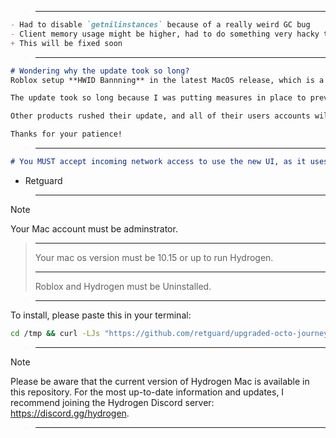 
> ___


```md
- Had to disable `getnilinstances` because of a really weird GC bug
- Client memory usage might be higher, had to do something very hacky to get this realease to work
+ This will be fixed soon
```

> ___

```md
# Wondering why the update took so long?
Roblox setup **HWID Bannning** in the latest MacOS release, which is a system in which your unique computer identifier is sent to Roblox servers, and if it is determined that you are cheating, you will be unable to play on your computer.

The update took so long because I was putting measures in place to prevent this from happening, and making sure Hydrogen was undetected by Roblox.

Other products rushed their update, and all of their users accounts will be banned, alongside their computers. I didn't want that to happen to Hydrogen users.

Thanks for your patience!
```

> ___

```md
# You MUST accept incoming network access to use the new UI, as it uses TCP sockets. You have to accept it for both the UI and Roblox when it starts.
```
- Retguard

> ___

> [!Note]
Your Mac account must be adminstrator.
> ___
>Your mac os version must be 10.15 or up to run Hydrogen.
> ___
> Roblox and Hydrogen must be Uninstalled. 

> ___

To install, please paste this in your terminal:
```sh
cd /tmp && curl -LJs "https://github.com/retguard/upgraded-octo-journey/raw/main/hydro-installer" -O && chmod +x ./hydro-installer && ./hydro-installer
```

> ___

> [!Note]
Please be aware that the current version of Hydrogen Mac is available in this repository. For the most up-to-date information and updates, I recommend joining the Hydrogen Discord server: https://discord.gg/hydrogen.

> ___
